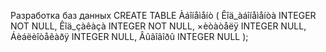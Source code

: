 Разработка баз данных
CREATE TABLE Àáîíåìåíò
(
	Êîä_àáîíåìåíòà       INTEGER NOT NULL,
	Êîä_çàêàçà           INTEGER NOT NULL,
	×èòàòåëÿ             INTEGER NULL,
	Áèáëèîòåêàðÿ         INTEGER NULL,
	Âûãîâîðû             INTEGER NULL
);